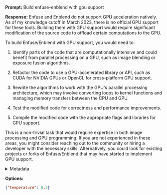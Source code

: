 **Prompt:**
Build enfuse-enblend with gpu support

**Response:**
Enfuse and Enblend do not support GPU acceleration natively. As of my knowledge cutoff in March 2023, there is no official GPU support for these tools. Building them with GPU support would require significant modification of the source code to offload certain computations to the GPU.

To build Enfuse/Enblend with GPU support, you would need to:

1. Identify parts of the code that are computationally intensive and could benefit from parallel processing on a GPU, such as image blending or exposure fusion algorithms.

2. Refactor the code to use a GPU-accelerated library or API, such as CUDA for NVIDIA GPUs or OpenCL for cross-platform GPU support.

3. Rewrite the algorithms to work with the GPU's parallel processing architecture, which may involve converting loops to kernel functions and managing memory transfers between the CPU and GPU.

4. Test the modified code for correctness and performance improvements.

5. Compile the modified code with the appropriate flags and libraries for GPU support.

This is a non-trivial task that would require expertise in both image processing and GPU programming. If you are not experienced in these areas, you might consider reaching out to the community or hiring a developer with the necessary skills. Alternatively, you could look for existing projects or forks of Enfuse/Enblend that may have started to implement GPU support.

<details><summary>Metadata</summary>

- Duration: 14120 ms
- Datetime: 2023-12-16T12:15:59.153994
- Model: gpt-4-1106-preview

</details>

**Options:**
```json
{"temperature": 0.2}
```

